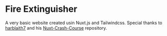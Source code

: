 # Fire Extinguisher
A very basic website created usin Nuxt.js and Tailwindcss. 
Special thanks to <a href="https://github.com/harblaith7">harblaith7</a> and his 
<a href="https://github.com/harblaith7/Nuxt-Crash-Course/tree/main/Client">Nuxt-Crash-Course</a> repository.
